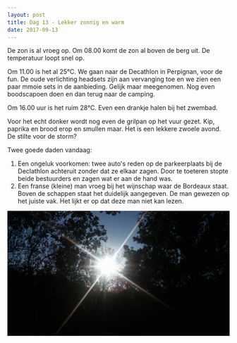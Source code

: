 ```yaml
---
layout: post
title: Dag 13 - Lekker zonnig en warm
date: 2017-09-13
---
```


De zon is al vroeg op. Om 08.00 komt de zon al boven de berg uit. De temperatuur loopt snel op.<br>

Om 11.00 is het al 25°C. We gaan naar de Decathlon in Perpignan, voor de fun. De oude verlichting headsets zijn aan vervanging toe en we zien een paar mmoie sets in de aanbieding. Gelijk maar meegenomen. Nog even boodscapoen doen en dan terug naar de camping.<br>

Om 16.00 uur is het ruim 28°C. Even een drankje halen bij het zwembad.<br>

Voor het echt donker wordt nog even de grilpan op het vuur gezet. Kip, paprika en brood erop en smullen maar. Het is een lekkere zwoele avond.<br>
De stilte voor de storm?<br>

Twee goede daden vandaag:<br>
1. Een ongeluk voorkomen: twee auto's reden op de parkeerplaats bij de Declathlon achteruit zonder dat ze elkaar zagen. Door te toeteren stopte beide bestuurders en zagen wat er aan de hand was.<br> 
2. Een franse (kleine) man vroeg bij het wijnschap waar de Bordeaux staat. Boven de schappen staat het duidelijk aangegeven. De man gewezen op het juiste vak. Het lijkt er op dat deze man niet kan lezen.<br>


![Opkomende zon]( https://github.com/Prudento-NL/2017-09-frankrijk/blob/master/images/dag13a.jpg)